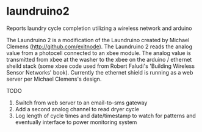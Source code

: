 laundruino2
===========

Reports laundry cycle completion utilizing a wireless network and arduino

The Laundruino 2 is a modification of the Laundruino created by
Michael Clemens (http://github.com/exitnode). The Laundruino 2 
reads the analog value from a photocell connected to an xbee module. 
The analog value is transmitted from xbee at the washer to the xbee 
on the arduino / ethernet sheild stack (some xbee code used from
Robert Faludi's 'Building Wireless Sensor Networks' book). Currently 
the ethernet shield is running as a web server per Michael Clemens's 
design.

TODO

1. Switch from web server to an email-to-sms gateway
2. Add a second analog channel to read dryer cycle
3. Log length of cycle times and date/timestamp to watch for patterns
   and eventually interface to power monitoring system
